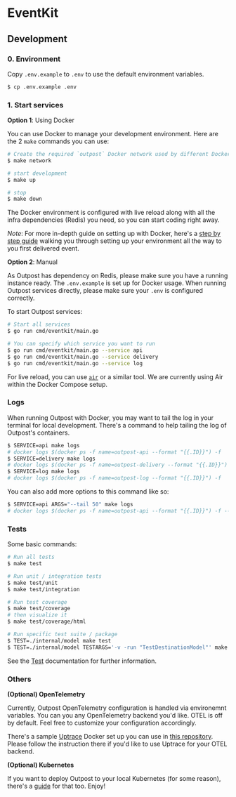 # EventKit

## Development

### 0. Environment

Copy `.env.example` to `.env` to use the default environment variables.

```sh
$ cp .env.example .env
```

### 1. Start services

**Option 1**: Using Docker

You can use Docker to manage your development environment. Here are the 2 `make` commands you can use:

```sh
# Create the required `outpost` Docker network used by different Docker stacks
$ make network

# start development
$ make up

# stop
$ make down
```

The Docker environment is configured with live reload along with all the infra dependencies (Redis) you need, so you can start coding right away.

_Note_: For more in-depth guide on setting up with Docker, here's a [step by step guide](step-by-step.md) walking you through setting up your environment all the way to you first delivered event.

**Option 2**: Manual

As Outpost has dependency on Redis, please make sure you have a running instance ready. The `.env.example` is set up for Docker usage. When running Outpost services directly, please make sure your `.env` is configured correctly.

To start Outpost services:

```sh
# Start all services
$ go run cmd/eventkit/main.go

# You can specify which service you want to run
$ go run cmd/eventkit/main.go --service api
$ go run cmd/eventkit/main.go --service delivery
$ go run cmd/eventkit/main.go --service log
```

For live reload, you can use [`air`](https://github.com/air-verse/air) or a similar tool. We are currently using Air within the Docker Compose setup.

### Logs

When running Outpost with Docker, you may want to tail the log in your terminal for local development. There's a command to help tailing the log of Outpost's containers.

```sh
$ SERVICE=api make logs
# docker logs $(docker ps -f name=outpost-api --format "{{.ID}}") -f
$ SERVICE=delivery make logs
# docker logs $(docker ps -f name=outpost-delivery --format "{{.ID}}") -f
$ SERVICE=log make logs
# docker logs $(docker ps -f name=outpost-log --format "{{.ID}}") -f
```

You can also add more options to this command like so:

```sh
$ SERVICE=api ARGS="--tail 50" make logs
# docker logs $(docker ps -f name=outpost-api --format "{{.ID}}") -f --tail 50
```

### Tests

Some basic commands:

```sh
# Run all tests
$ make test

# Run unit / integration tests
$ make test/unit
$ make test/integration

# Run test coverage
$ make test/coverage
# then visualize it
$ make test/coverage/html

# Run specific test suite / package
$ TEST=./internal/model make test
$ TEST=./internal/model TESTARGS='-v -run "TestDestinationModel"' make test
```

See the [Test](test.md) documentation for further information.

### Others

**(Optional) OpenTelemetry**

Currently, Outpost OpenTelemetry configuration is handled via environemnt variables. You can you any OpenTelemetry backend you'd like. OTEL is off by default. Feel free to customize your configuration accordingly.

There's a sample [Uptrace](https://uptrace.dev/) Docker set up you can use in [this repository](https://github.com/hookdeck/outpost/tree/main/build/dev/uptrace). Please follow the instruction there if you'd like to use Uptrace for your OTEL backend.

**(Optional) Kubernetes**

If you want to deploy Outpost to your local Kubernetes (for some reason), there's a [guide](https://github.com/hookdeck/outpost/tree/main/deployments/kubernetes) for that too. Enjoy!
